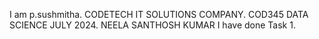 I am p.sushmitha.
CODETECH IT SOLUTIONS COMPANY.
COD345
DATA SCIENCE
JULY 2024.
NEELA SANTHOSH KUMAR
I have done Task 1.
